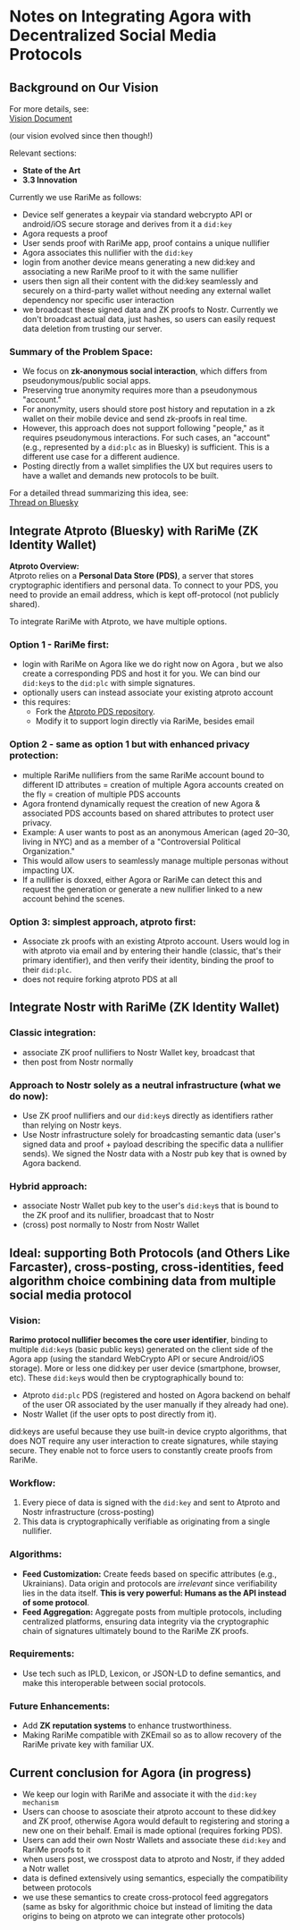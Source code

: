 # Notes on Integrating Agora with Decentralized Social Media Protocols

## Background on Our Vision

For more details, see:  
[Vision Document](https://docs.google.com/document/d/1VWdhZ6uBQlab9cqlvhtWxywMnsYzXq6q/edit?usp=sharing&ouid=103751232663868193979&rtpof=true&sd=true)

(our vision evolved since then though!)

Relevant sections:  
- **State of the Art**  
- **3.3 Innovation**

Currently we use RariMe as follows:
- Device self generates a keypair via standard webcrypto API or android/iOS secure storage and derives from it a `did:key`
- Agora requests a proof
- User sends proof with RariMe app, proof contains a unique nullifier
- Agora associates this nullifier with the `did:key`
- login from another device means generating a new did:key and associating a new RariMe proof to it with the same nullifier 
- users then sign all their content with the did:key seamlessly and securely on a third-party wallet without needing any external wallet dependency nor specific user interaction
- we broadcast these signed data and ZK proofs to Nostr. Currently we don't broadcast actual data, just hashes, so users can easily request data deletion from trusting our server.

### Summary of the Problem Space:
- We focus on **zk-anonymous social interaction**, which differs from pseudonymous/public social apps.  
- Preserving true anonymity requires more than a pseudonymous "account."  
- For anonymity, users should store post history and reputation in a zk wallet on their mobile device and send zk-proofs in real time.  
- However, this approach does not support following "people," as it requires pseudonymous interactions. For such cases, an "account" (e.g., represented by a `did:plc` as in Bluesky) is sufficient. This is a different use case for a different audience.  
- Posting directly from a wallet simplifies the UX but requires users to have a wallet and demands new protocols to be built.  

For a detailed thread summarizing this idea, see:  
[Thread on Bluesky](https://bsky.app/profile/nicobao.dev/post/3l3tkmnefvr26)

## Integrate Atproto (Bluesky) with RariMe (ZK Identity Wallet)

**Atproto Overview:**  
Atproto relies on a **Personal Data Store (PDS)**, a server that stores cryptographic identifiers and personal data. To connect to your PDS, you need to provide an email address, which is kept off-protocol (not publicly shared).

To integrate RariMe with Atproto, we have multiple options. 

### Option 1 - RariMe first:
- login with RariMe on Agora like we do right now on Agora , but we also create a corresponding PDS and host it for you. We can bind our `did:key`s to the `did:plc` with simple signatures.
- optionally users can instead associate your existing atproto account
- this requires:
    - Fork the [Atproto PDS repository](https://github.com/bluesky-social/pds).  
    - Modify it to support login directly via RariMe, besides email

### Option 2 - same as option 1 but with enhanced privacy protection:
- multiple RariMe nullifiers from the same RariMe account bound to different ID attributes = creation of multiple Agora accounts created on the fly = creation of multiple PDS accounts
- Agora frontend dynamically request the creation of new Agora & associated PDS accounts based on shared attributes to protect user privacy.  
- Example: A user wants to post as an anonymous American (aged 20–30, living in NYC) and as a member of a "Controversial Political Organization."  
- This would allow users to seamlessly manage multiple personas without impacting UX.  
- If a nullifier is doxxed, either Agora or RariMe can detect this and request the generation or generate a new nullifier linked to a new account behind the scenes.

### Option 3: simplest approach, atproto first: 
- Associate zk proofs with an existing Atproto account. Users would log in with atproto via email and by entering their handle (classic, that's their primary identifier), and then verify their identity, binding the proof to their `did:plc`.
- does not require forking atproto PDS at all


## Integrate Nostr with RariMe (ZK Identity Wallet)

### Classic integration:
- associate ZK proof nullifiers to Nostr Wallet key, broadcast that
- then post from Nostr normally 

### Approach to Nostr solely as a neutral infrastructure (what we do now): 
- Use ZK proof nullifiers and our `did:key`s directly as identifiers rather than relying on Nostr keys.
- Use Nostr infrastructure solely for broadcasting semantic data (user's signed data and proof + payload describing the specific data a nullifier sends). We signed the Nostr data with a Nostr pub key that is owned by Agora backend.

### Hybrid approach:
- associate Nostr Wallet pub key to the user's `did:key`s that is bound to the ZK proof and its nullifier, broadcast that to Nostr
- (cross) post normally to Nostr from Nostr Wallet

## Ideal: supporting Both Protocols (and Others Like Farcaster), cross-posting, cross-identities, feed algorithm choice combining data from multiple social media protocol

### Vision:
**Rarimo protocol nullifier becomes the core user identifier**, binding to multiple `did:key`s (basic public keys) generated on the client side of the Agora app (using the standard WebCrypto API or secure Android/iOS storage). More or less one did:key per user device (smartphone, browser, etc). These `did:key`s would then be cryptographically bound to:  
- Atproto `did:plc` PDS (registered and hosted on Agora backend on behalf of the user OR associated by the user manually if they already had one).  
- Nostr Wallet (if the user opts to post directly from it).

did:keys are useful because they use built-in device crypto algorithms, that does NOT require any user interaction to create signatures, while staying secure. They enable not to force users to constantly create proofs from RariMe.

### Workflow:
1. Every piece of data is signed with the `did:key` and sent to Atproto and Nostr infrastructure (cross-posting)  
2. This data is cryptographically verifiable as originating from a single nullifier.  

### Algorithms:
- **Feed Customization:** Create feeds based on specific attributes (e.g., Ukrainians). Data origin and protocols are *irrelevant* since verifiability lies in the data itself. **This is very powerful: Humans as the API instead of some protocol**.
- **Feed Aggregation:** Aggregate posts from multiple protocols, including centralized platforms, ensuring data integrity via the cryptographic chain of signatures ultimately bound to the RariMe ZK proofs.

### Requirements:
- Use tech such as IPLD, Lexicon, or JSON-LD to define semantics, and make this interoperable between social protocols.

### Future Enhancements:
- Add **ZK reputation systems** to enhance trustworthiness.
- Making RariMe compatible with ZKEmail so as to allow recovery of the RariMe private key with familiar UX.

## Current conclusion for Agora (in progress)

- We keep our login with RariMe and associate it with the `did:key mechanism`
- Users can choose to asosciate their atproto account to these did:key and ZK proof, otherwise Agora would default to registering and storing a new one on their behalf. Email is made optional (requires forking PDS).
- Users can add their own Nostr Wallets and associate these `did:key` and RariMe proofs to it
- when users post, we crosspost data to atproto and Nostr, if they added a Notr wallet 
- data is defined extensively using semantics, especially the compatibility between protocols
- we use these semantics to create cross-protocol feed aggregators (same as bsky for algorithmic choice but instead of limiting the data origins to being on atproto we can integrate other protocols)